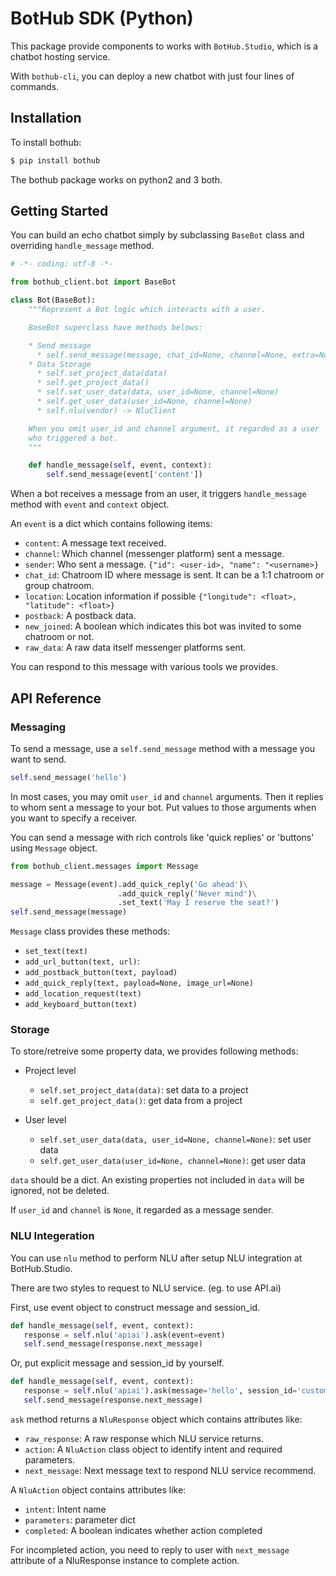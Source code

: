 # BotHub SDK (Python)

This package provide components to works with `BotHub.Studio`, which is a chatbot hosting service.

With `bothub-cli`, you can deploy a new chatbot with just four lines of commands.


## Installation

To install bothub:

```sh
$ pip install bothub
```

The bothub package works on python2 and 3 both.


## Getting Started

You can build an echo chatbot simply by subclassing `BaseBot` class and overriding `handle_message` method.

```python
# -*- coding: utf-8 -*-

from bothub_client.bot import BaseBot

class Bot(BaseBot):
    """Represent a Bot logic which interacts with a user.

    BaseBot superclass have methods belows:

    * Send message
      * self.send_message(message, chat_id=None, channel=None, extra=None)
    * Data Storage
      * self.set_project_data(data)
      * self.get_project_data()
      * self.set_user_data(data, user_id=None, channel=None)
      * self.get_user_data(user_id=None, channel=None)
      * self.nlu(vendor) -> NluClient

    When you omit user_id and channel argument, it regarded as a user
    who triggered a bot.
    """

    def handle_message(self, event, context):
        self.send_message(event['content'])
```

When a bot receives a message from an user, it triggers `handle_message` method with `event` and `context` object.

An `event` is a dict which contains following items:

* `content`: A message text received.
* `channel`: Which channel (messenger platform) sent a message.
* `sender`: Who sent a message. `{"id": <user-id>, "name": "<username>}`
* `chat_id`: Chatroom ID where message is sent. It can be a 1:1 chatroom or group chatroom.
* `location`: Location information if possible `{"longitude": <float>, "latitude": <float>}`
* `postback`: A postback data.
* `new_joined`: A boolean which indicates this bot was invited to some chatroom or not.
* `raw_data`: A raw data itself messenger platforms sent.

You can respond to this message with various tools we provides.


## API Reference

### Messaging

To send a message, use a `self.send_message` method with a message you want to send.

```python
self.send_message('hello')
```

In most cases, you may omit `user_id` and `channel` arguments. Then it replies to whom sent a message to your bot. Put values to those arguments when you want to specify a receiver.

You can send a message with rich controls like 'quick replies' or 'buttons' using `Message` object.

```python
from bothub_client.messages import Message

message = Message(event).add_quick_reply('Go ahead')\
                        .add_quick_reply('Never mind')\
                        .set_text('May I reserve the seat?')
self.send_message(message)
```

`Message` class provides these methods:

* `set_text(text)`
* `add_url_button(text, url)`: 
* `add_postback_button(text, payload)`
* `add_quick_reply(text, payload=None, image_url=None)`
* `add_location_request(text)`
* `add_keyboard_button(text)`


### Storage

To store/retreive some property data, we provides following methods:

* Project level

  * `self.set_project_data(data)`: set data to a project
  * `self.get_project_data()`: get data from a project

* User level

  * `self.set_user_data(data, user_id=None, channel=None)`: set user data
  * `self.get_user_data(user_id=None, channel=None)`: get user data

`data` should be a dict. An existing properties not included in `data` will be ignored, not be deleted.

If `user_id` and `channel` is `None`, it regarded as a message sender.


### NLU Integeration

You can use `nlu` method to perform NLU after setup NLU integration at BotHub.Studio.

There are two styles to request to NLU service. (eg. to use API.ai)

First, use event object to construct message and session_id.

```python
def handle_message(self, event, context):
   response = self.nlu('apiai').ask(event=event)
   self.send_message(response.next_message)
```

Or, put explicit message and session_id by yourself.

```python
def handle_message(self, event, context):
   response = self.nlu('apiai').ask(message='hello', session_id='customer1')
   self.send_message(response.next_message)
```

`ask` method returns a `NluResponse` object which contains attributes like:

* `raw_response`: A raw response which NLU service returns.
* `action`: A `NluAction` class object to identify intent and required parameters.
* `next_message`: Next message text to respond NLU service recommend.

A `NluAction` object contains attributes like:

* `intent`: Intent name
* `parameters`: parameter dict
* `completed`: A boolean indicates whether action completed

For incompleted action, you need to reply to user with `next_message` attribute of a NluResponse instance to complete action.
